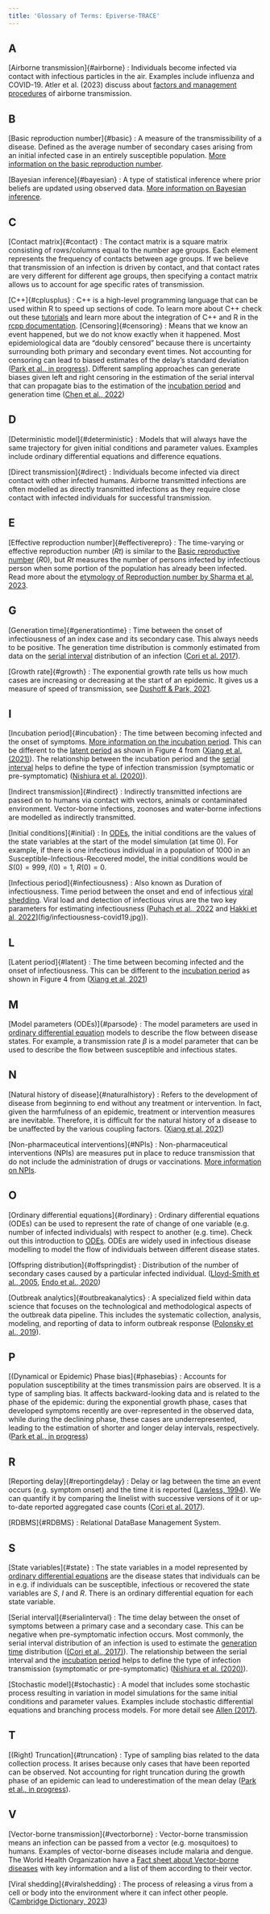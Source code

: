 ```yaml
---
title: 'Glossary of Terms: Epiverse-TRACE'
---
```


## A

[Airborne transmission]{#airborne}
: Individuals become infected via contact with infectious particles in the air. Examples include influenza and COVID-19. Atler et al. (2023) discuss about [factors and management procedures](https://www.ncbi.nlm.nih.gov/books/NBK531468/) of airborne transmission.

## B
[Basic reproduction number]{#basic}
: A measure of the transmissibility of a disease. Defined as the average number of secondary cases arising from an initial infected case in an entirely susceptible population. [More information on the basic reproduction number](https://en.wikipedia.org/wiki/Basic_reproduction_number).  

[Bayesian inference]{#bayesian}
: A type of statistical inference where prior beliefs are updated using observed data. 
[More information on Bayesian inference](https://en.wikipedia.org/wiki/Bayesian_inference).  


## C

[Contact matrix]{#contact}
: The contact matrix is a square matrix consisting of rows/columns equal to the number age groups. Each element represents the frequency of contacts between age groups. If we believe that transmission of an infection is driven by contact, and that contact rates are very different for different age groups, then specifying a contact matrix allows us to account for age specific rates of transmission. 

[C++]{#cplusplus}
: C++ is a high-level programming language that can be used within R to speed up sections of code. To learn more about C++ check out these [tutorials](https://cplusplus.com/doc/tutorial/) and learn more about the integration of C++ and R in the [rcpp documentation](https://www.rcpp.org/).
[Censoring]{#censoring}
: 
Means that we know an event happened, but we do not know exactly when it happened. Most epidemiological data are “doubly censored” because there is uncertainty surrounding both primary and secondary event times. Not accounting for censoring can lead to biased estimates of the delay’s standard deviation ([Park et al., in progress](https://github.com/parksw3/epidist-paper)).
Different sampling approaches can generate biases given left and right censoring in the estimation of the serial interval that can propagate bias to the estimation of the [incubation period](#incubation) and generation time ([Chen et al., 2022](https://www.nature.com/articles/s41467-022-35496-8/figures/2))

## D

[Deterministic model]{#deterministic}
: Models that will always have the same trajectory for given initial conditions and parameter values. Examples include ordinary differential equations and difference equations. 

[Direct transmission]{#direct}
: Individuals become infected via direct contact with other infected humans. Airborne transmitted infections are often modelled as directly transmitted infections as they require close contact with infected individuals for successful transmission. 

## E

[Effective reproduction number]{#effectiverepro}
: The time-varying or effective reproduction number ($Rt$) is similar to the [Basic reproductive number](#basic) ($R0$), but $Rt$ measures the number of persons infected by infectious person when some portion of the population has already been infected. Read more about the [etymology of Reproduction number by Sharma et al, 2023](https://wwwnc.cdc.gov/eid/article/29/8/22-1445_article).

<!-- ## F -->

## G
[Generation time]{#generationtime}
:  Time between the onset of infectiousness of an index case and its secondary case. This always needs to be positive.
The generation time distribution is commonly estimated from data on the [serial interval](#serialinterval) distribution of an infection ([Cori et al. 2017](https://royalsocietypublishing.org/doi/10.1098/rstb.2016.0371)).

<!-- This can produced biased estimates. ([Knight et al., 2020](https://www.sciencedirect.com/science/article/pii/S2468042720300634)) -->

[Growth rate]{#growth}
: The exponential growth rate tells us how much cases are increasing or decreasing at the start of an epidemic. It gives us a measure of speed of transmission, see [Dushoff & Park, 2021](https://royalsocietypublishing.org/doi/full/10.1098/rspb.2020.1556).

<!-- ## H -->

## I 

[Incubation period]{#incubation}
: The time between becoming infected and the onset of symptoms. 
[More information on the incubation period](https://en.wikipedia.org/wiki/Latent_period_(epidemiology)#Incubation_period). 
This can be different to the [latent period](#latent) as shown in Figure 4 from ([Xiang et al. (2021)](https://www.sciencedirect.com/science/article/pii/S2468042721000038#fig4)).
The relationship between the incubation period and the [serial interval](#serialinterval) helps to define the type of infection transmission (symptomatic or pre-symptomatic) ([Nishiura et al. (2020)](https://www.ijidonline.com/article/S1201-9712(20)30119-3/fulltext#gr2)).

[Indirect transmission]{#indirect}
: Indirectly transmitted infections are passed on to humans via contact with vectors, animals or contaminated environment. Vector-borne infections, zoonoses and water-borne infections are modelled as indirectly transmitted. 

[Initial conditions]{#initial}
: In [ODEs](#ordinary), the initial conditions are the values of the state variables at the start of the model simulation (at time 0). For example, if there is one infectious individual in a population of 1000 in an Susceptible-Infectious-Recovered model, the initial conditions would be $S(0) = 999$, $I(0) = 1$, $R(0) = 0$.  

[Infectious period]{#infectiousness}
: Also known as Duration of infectiousness. Time period between the onset and end of infectious [viral shedding](#viralshedding). 
Viral load and detection of infectious virus are the two key parameters for estimating infectiousness ([Puhach et al., 2022](https://www.nature.com/articles/s41579-022-00822-w) and [Hakki et al, 2022](https://www.thelancet.com/journals/lanres/article/PIIS2213-2600(22)00226-0/fulltext)](fig/infectiousness-covid19.jpg)).

<!-- ## J -->

<!-- ## K -->

## L

[Latent period]{#latent}
: The time between becoming infected and the onset of infectiousness. 
This can be different to the [incubation period](#incubation) as shown in Figure 4 from ([Xiang et al, 2021](https://www.sciencedirect.com/science/article/pii/S2468042721000038#fig4))

## M
[Model parameters (ODEs)]{#parsode}
: The model parameters are used in [ordinary differential equation](#ordinary) models to describe the flow between disease states. For example, a transmission rate $\beta$ is a model parameter that can be used to describe the flow between susceptible and infectious states. 


## N

[Natural history of disease]{#naturalhistory} 
: Refers to the development of disease from beginning to end without any treatment or intervention. In fact, given the harmfulness of an epidemic, treatment or intervention measures are inevitable. Therefore, it is difficult for the natural history of a disease to be unaffected by the various coupling factors. ([Xiang et al, 2021](https://www.sciencedirect.com/science/article/pii/S2468042721000038))

[Non-pharmaceutical interventions]{#NPIs}
: Non-pharmaceutical interventions (NPIs) are measures put in place to reduce transmission that do not include the administration of drugs or vaccinations. [More information on NPIs](https://www.gov.uk/government/publications/technical-report-on-the-covid-19-pandemic-in-the-uk/chapter-8-non-pharmaceutical-interventions).

## O
[Ordinary differential equations]{#ordinary}
: Ordinary differential equations (ODEs) can be used to represent the rate of change of one variable (e.g. number of infected individuals) with respect to another (e.g. time). Check out this introduction to [ODEs](https://mathinsight.org/ordinary_differential_equation_introduction). ODEs are widely used in infectious disease modelling to model the flow of individuals between different disease states. 

[Offspring distribution]{#offspringdist}
: Distribution of the number of secondary cases caused by a particular infected individual. ([Lloyd-Smith et al., 2005](https://www.nature.com/articles/nature04153), [Endo et al., 2020](https://wellcomeopenresearch.org/articles/5-67/v3))

[Outbreak analytics]{#outbreakanalytics}
: A specialized field within data science that focuses on the technological and methodological aspects of the outbreak data pipeline. This includes the systematic collection, analysis, modeling, and reporting of data to inform outbreak response ([Polonsky et al., 2019](https://royalsocietypublishing.org/doi/full/10.1098/rstb.2018.0276)).

## P

[(Dynamical or Epidemic) Phase bias]{#phasebias}
: Accounts for population susceptibility at the times transmission pairs are observed.
It is a type of sampling bias. It affects backward-looking data and is related to the phase of the epidemic: during the exponential growth phase, cases that developed symptoms recently are over-represented in the observed data, while during the declining phase, these cases are underrepresented, leading to the estimation of shorter and longer delay intervals, respectively. ([Park et al., in progress](https://github.com/parksw3/epidist-paper))

<!-- ## Q -->

## R

[Reporting delay]{#reportingdelay}
: Delay or lag between the time an event occurs (e.g. symptom onset) and the time it is reported ([Lawless, 1994](https://www.jstor.org/stable/3315820)). We can quantify it by comparing the linelist with successive versions of it or up-to-date reported aggregated case counts ([Cori et al. 2017](https://royalsocietypublishing.org/doi/10.1098/rstb.2016.0371)).

[RDBMS]{#RDBMS}
: Relational DataBase Management System.
## S

[State variables]{#state}
: The state variables in a model represented by [ordinary differential equations](#ordinary) are the disease states that individuals can be in e.g. if individuals can be susceptible, infectious or recovered the state variables are $S$, $I$ and $R$. There is an ordinary differential equation for each state variable. 

[Serial interval]{#serialinterval}
: The time delay between the onset of symptoms between a primary case and a secondary case.
This can be negative when pre-symptomatic infection occurs.
Most commonly, the serial interval distribution of an infection is used to estimate the [generation time](#generationtime) distribution ([(Cori et al., 2017)](https://royalsocietypublishing.org/doi/10.1098/rstb.2016.0371)).
The relationship between the serial interval and the [incubation period](#incubation) helps to define the type of infection transmission (symptomatic or pre-symptomatic) ([Nishiura et al. (2020)](https://www.ijidonline.com/article/S1201-9712(20)30119-3/fulltext#gr2)).

[Stochastic model]{#stochastic}
: A model that includes some stochastic process resulting in variation in model simulations for the same initial conditions and parameter values. Examples include stochastic differential equations and branching process models. For more detail see [Allen (2017)](https://doi.org/10.1016/j.idm.2017.03.001).


## T

[(Right) Truncation]{#truncation}
: Type of sampling bias related to the data collection process. It arises because only cases that have been reported can be observed. Not accounting for right truncation during the growth phase of an epidemic can lead to underestimation of the mean delay ([Park et al., in progress](https://github.com/parksw3/epidist-paper)).

<!-- ## U -->

## V

[Vector-borne transmission]{#vectorborne}
: Vector-borne transmission means an infection can be passed from a vector (e.g. mosquitoes) to humans. Examples of vector-borne diseases include malaria and dengue. The World Health Organization have a [Fact sheet about Vector-borne diseases](https://www.who.int/news-room/fact-sheets/detail/vector-borne-diseases) with key information and a list of them according to their vector.

[Viral shedding]{#viralshedding}
: The process of releasing a virus from a cell or body into the environment where it can infect other people. ([Cambridge Dictionary, 2023](https://dictionary.cambridge.org/us/dictionary/english/shedding))

<!-- ## W -->

<!-- ## X -->

<!-- ## Y -->

<!-- ## Z -->
